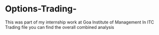 # Options-Trading-
This was part of my internship work at Goa Institute of Management
In ITC Trading file you can find the overall combined analysis
